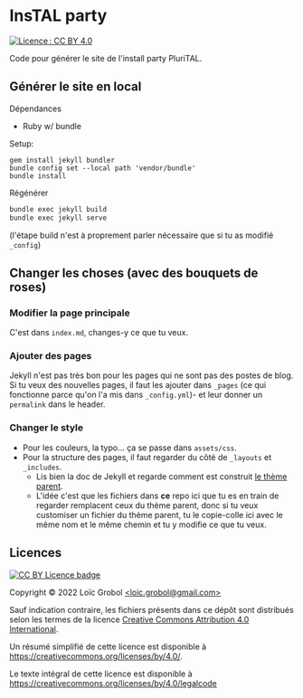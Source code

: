 <!-- LTeX: language=fr -->

InsTAL party
============

[![Licence : CC BY 4.0](https://licensebuttons.net/l/by/4.0/80x15.png)](https://creativecommons.org/licenses/by/4.0/)

Code pour générer le site de l'install party PluriTAL.

## Générer le site en local

Dépendances

- Ruby w/ bundle

Setup:

```console
gem install jekyll bundler
bundle config set --local path 'vendor/bundle'
bundle install
```

Régénérer

```bash
bundle exec jekyll build
bundle exec jekyll serve
```

(l'étape build n'est à proprement parler nécessaire que si tu as modifié `_config`)

## Changer les choses (avec des bouquets de roses)

### Modifier la page principale

C'est dans `index.md`, changes-y ce que tu veux.

### Ajouter des pages

Jekyll n'est pas très bon pour les pages qui ne sont pas des postes de blog. Si tu veux des
nouvelles pages, il faut les ajouter dans `_pages` (ce qui fonctionne parce qu'on l'a mis dans
`_config.yml`)- et leur donner un `permalink` dans le header.

### Changer le style

- Pour les couleurs, la typo… ça se passe dans `assets/css`.
- Pour la structure des pages, il faut regarder du côté de `_layouts` et `_includes`.
  - Lis bien la doc de Jekyll et regarde comment est construit [le thème
    parent](https://github.com/pages-themes/primer).
  - L'idée c'est que les fichiers dans **ce** repo ici que tu es en train de regarder remplacent
    ceux du thème parent, donc si tu veux customiser un fichier du thème parent, tu le copie-colle
    ici avec le même nom et le même chemin et tu y modifie ce que tu veux.

## Licences

[![CC BY Licence
badge](https://i.creativecommons.org/l/by/4.0/88x31.png)](http://creativecommons.org/licenses/by/4.0/)

Copyright © 2022 Loïc Grobol [\<loic.grobol@gmail.com\>](mailto:loic.grobol@gmail.com)

Sauf indication contraire, les fichiers présents dans ce dépôt sont distribués selon les termes de
la licence [Creative Commons Attribution 4.0
International](https://creativecommons.org/licenses/by/4.0/).

Un résumé simplifié de cette licence est disponible à
<https://creativecommons.org/licenses/by/4.0/>.

Le texte intégral de cette licence est disponible à
<https://creativecommons.org/licenses/by/4.0/legalcode>